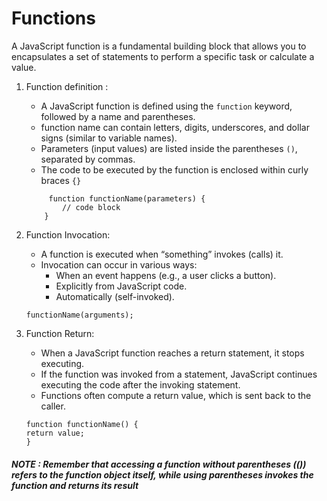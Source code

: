 # Functions
A JavaScript function is a fundamental building block that allows you to encapsulates a set of statements to perform a specific task or calculate a value.

1.  Function definition :
    *  A JavaScript function is defined using the `function` keyword, followed by a name and parentheses. 
    * function name can contain letters, digits, underscores, and dollar signs (similar to variable names).
    * Parameters (input values) are listed inside the parentheses `()`, separated by commas.
    * The code to be executed by the function is enclosed within curly braces `{}`
    
    ```
         function functionName(parameters) {
            // code block
        }
    ```    
   

2. Function Invocation:
    * A function is executed when “something” invokes (calls) it.
    * Invocation can occur in various ways:
        * When an event happens (e.g., a user clicks a button).
        * Explicitly from JavaScript code.
        * Automatically (self-invoked).

    ```
    functionName(arguments);    
    ```
3. Function Return:
    * When a JavaScript function reaches a return statement, it stops executing.
    * If the function was invoked from a statement, JavaScript continues executing the code after the invoking statement.
    * Functions often compute a return value, which is sent back to the caller.

    ```
    function functionName() {
    return value;
    }
    ```
##### NOTE : Remember that accessing a function without parentheses (()) refers to the function object itself, while using parentheses invokes the function and returns its result